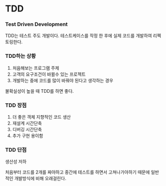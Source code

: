 # TDD

### Test Driven Development

TDD는 테스트 주도 개발이다. 테스트케이스를 작정 한 후에 실제 코드를 개발하여 리펙토링한다.

### TDD하는 상황

1. 처음해보는 프로그램 주제
2. 고객의 요구조건이 바뀔수 있는 프로젝트
3. 개발하는 중에 코드를 많이 바꿔야 된다고 생각하는 경우

불확실성이 높을 때 TDD를 하면 좋다.

### TDD 장점

1. 더 좋은 객체 지향적인 코드 생산
2. 재설계 시간단축
3. 디버깅 시간단축
4. 추가 구현 용이함

### TDD 단점

생산성 저하

처음부터 코드를 2개를 짜야하고 중간에 테스트를 하면서 고쳐나가야하기 때문에 일반적인 개발방식에 비해 오래걸린다.